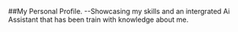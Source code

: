 ##My Personal Profile.
--Showcasing my skills and an intergrated Ai Assistant that has been train with knowledge about me.
